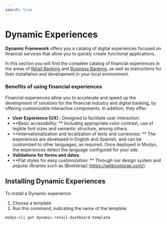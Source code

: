 ```yaml
---
search: true
---
```


# Dynamic Experiences

**Dynamic Framework** offers you a catalog of digital experiences focused on financial services that allow you to quickly create functional applications.

In this section you will find the complete catalog of financial experiences in the areas of [Retail Banking](/en/dynamic/experiences/retail/dashboard.html) and [Business Banking](/en/dynamic/experiences/business/dashboard.html), as well as instructions for their installation and development in your local environment.


### Benefits of using financial experiences

Financial experiences allow you to accelerate and speed up the development of solutions for the financial industry and digital banking, by offering customizable interactive components. In addition, they offer:

- **User Experience (UX) :** Designed to facilitate user interaction.
- **Basic accessibility: ** Including appropriate color contrast, use of legible font sizes and semantic structure, among others.
- **Internationalization and localization of texts and currencies: ** The experiences are developed in English and Spanish, and can be customized to other languages, as required. Once deployed in Modyo, the experiences detect the language configured for your site.
- **Validations for forms and dates**.
- **Flat styles for easy customization: ** Through our design system and popular libraries such as [Bootstrap] (https://getbootstrap.com/).


## Installing Dynamic Experiences

To install a Dynamic experience:

1. Choose a template
1. Run this command, indicating the name of the template:

```bash
modyo-cli get dynamic-retail-dashboard-template
```